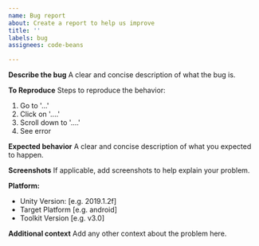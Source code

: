 ```yaml
---
name: Bug report
about: Create a report to help us improve
title: ''
labels: bug
assignees: code-beans

---
```


**Describe the bug**
A clear and concise description of what the bug is.

**To Reproduce**
Steps to reproduce the behavior:
1. Go to '...'
2. Click on '....'
3. Scroll down to '....'
4. See error

**Expected behavior**
A clear and concise description of what you expected to happen.

**Screenshots**
If applicable, add screenshots to help explain your problem.

**Platform:**
 - Unity Version: [e.g. 2019.1.2f]
 - Target Platform [e.g. android]
 - Toolkit Version [e.g. v3.0]

**Additional context**
Add any other context about the problem here.

